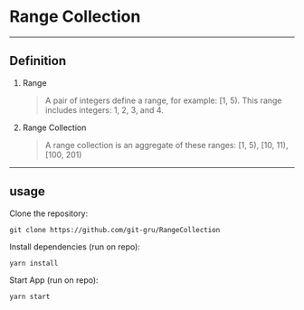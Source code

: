 # Range Collection

----
## Definition

1. Range
    > A pair of integers define a range, for example: [1, 5). This range includes integers: 1, 2, 3, and 4.

2. Range Collection
    > A range collection is an aggregate of these ranges: [1, 5), [10, 11), [100, 201)

----
## usage

Clone the repository:
```
git clone https://github.com/git-gru/RangeCollection
```

Install dependencies (run on repo):
```
yarn install
```

Start App (run on repo):
```
yarn start
```
